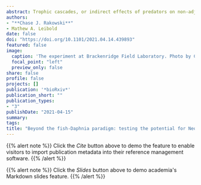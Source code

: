 ```yaml
---
abstract: Trophic cascades, or indirect effects of predators on non-adjacent lower trophic levels, have become paradigmatic in ecology, though they are thought to be stronger in aquatic ecosystems. Most research on freshwater trophic cascades focused on temperate lakes, where fish are present and where *Daphnia* tend to dominate the zooplankton community. These studies identified that *Daphnia* often play a key role in facilitating trophic cascades by linking fish to algae with strong food web interactions. However, *Daphnia* are rare or absent in most tropical and subtropical lowland freshwaters, and fish are absent from small and temporary water bodies, where invertebrates fill the role of top predator. While invertebrate predators are ubiquitous in freshwater systems, most have received little attention in food web research. Therefore, we aimed to test whether trophic cascades are possible in small warmwater ponds where small invertebrates are the top predators and *Daphnia* are absent. We collected naturally occurring plankton communities from small fishless water bodies in central Texas and propagated them in replicate pond mesocosms. We removed zooplankton from some mesocosms, left the plankton community intact in others, and added one of two densities of the predaceous insect *Neoplea striola* to others. Following an incubation period we then compared biomasses of plankton groups to assess food web effects between the trophic levels including whether *Neoplea* caused a trophic cascade by reducing zooplankton. The zooplankton community became dominated by copepods which prefer large phytoplankton and exhibit a fast escape response. Perhaps due to these qualities of the copepods and perhaps due to slow consumption rates by *Neoplea* on key grazers, no evidence for food web effects were found other than somewhat weak evidence for zooplankton reducing large phytoplankton. More research is needed to understand the behavior and ecology of *Neoplea*, but trophic cascades may generally be weak or absent in fishless low-latitude lowland water bodies where *Daphnia* are rare.
authors: 
- "**Chase J. Rakowski**"
- Mathew A. Leibold
date: false
doi: "https://doi.org/10.1101/2021.04.14.439893"
featured: false
image: 
  caption: 'The experiment at Brackenridge Field Laboratory. Photo by C. Rakowski (2017)'
  focal_point: "left"
  preview_only: false
share: false
profile: false
projects: []
publication: '*bioRxiv*'
publication_short: ""
publication_types:
- "3"
publishDate: "2021-04-15"
summary: 
tags:
title: "Beyond the fish-Daphnia paradigm: testing the potential for Neoplea striola (Hemiptera: Pleidae) to cause a trophic cascade in subtropical ponds"
---
```


{{% alert note %}}
Click the *Cite* button above to demo the feature to enable visitors to import publication metadata into their reference management software.
{{% /alert %}}

{{% alert note %}}
Click the *Slides* button above to demo academia's Markdown slides feature.
{{% /alert %}}
